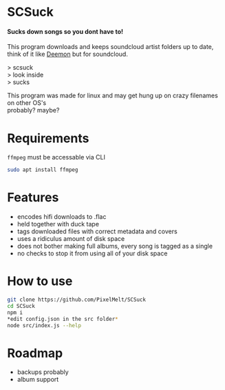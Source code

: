 # SCSuck
#### Sucks down songs so you dont have to!
This program downloads and keeps soundcloud artist folders up to date, think of it like [Deemon](https://github.com/digitalec/deemon) but for soundcloud.

\> scsuck
<br>
\> look inside
<br>
\> sucks


This program was made for linux and may get hung up on crazy filenames on other OS's
<br>
probably? maybe?

# Requirements
`ffmpeg` must be accessable via CLI

```BASH
sudo apt install ffmpeg
```

# Features
- encodes hifi downloads to .flac
- held together with duck tape
- tags downloaded files with correct metadata and covers
- uses a ridiculus amount of disk space
- does not bother making full albums, every song is tagged as a single
- no checks to stop it from using all of your disk space

# How to use
```BASH
git clone https://github.com/PixelMelt/SCSuck
cd SCSuck
npm i
*edit config.json in the src folder*
node src/index.js --help
```

# Roadmap
- backups probably
- album support